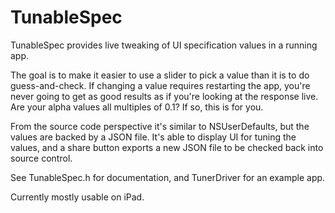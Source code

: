 TunableSpec
===========

TunableSpec provides live tweaking of UI specification values in a running app.

The goal is to make it easier to use a slider to pick a value than it is to do guess-and-check. 
If changing a value requires restarting the app, you're never going to get as good results as if you're looking at the response live. 
Are your alpha values all multiples of 0.1? If so, this is for you.

From the source code perspective it's similar to NSUserDefaults, but the values are backed by a JSON file. It's able to display UI for tuning the values, and a share button exports a new JSON file to be checked back into source control.
  
See TunableSpec.h for documentation, and TunerDriver for an example app.

Currently mostly usable on iPad. 